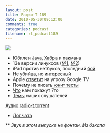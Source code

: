 ```yaml
---
layout: post
title: Радио-Т 189
date: 2010-05-30T09:12:00
comments: true
categories: podcast
filename: rt_podcast189
---
```

![](https://radio-t.com/images/radio-t/rt189.jpg)

- Юбилеи [Java](http://habrahabr.ru/blogs/java/94716/), [Хабра](http://habrahabr.ru/blogs/social_networks/94537/) и [пакмана](http://habrahabr.ru/blogs/google/94639/)
- 13e версии линуксов ([№1](http://habrahabr.ru/blogs/open_source/94524/), [№2](http://habrahabr.ru/blogs/fedora/94505/))
- iPad против нетбуков, последний [бой](http://mashable.com/2010/05/25/ipad-versus-netbook/)
- Не убийца, но [интересный](http://www.engadget.com/2010/05/28/shogo-10-inch-linux-tablet-is-a-qooq-minus-the-recipes-and-th/)
- Apple [ответит](http://techcrunch.com/2010/05/28/new-apple-tv/) на угрозу Google TV
- Почему не писать [юнит тесты](http://blogs.msdn.com/b/cashto/archive/2009/03/31/it-s-ok-not-to-write-unit-tests.aspx)
- [Что](http://techcrunch.com/2010/05/24/steve-jobs-non-disappointing-keynote-will-begin-monday-june-7-at-10-am/) нам покажут 7го
- [Темы](http://radio-t.com/temi_dlja_vipuskov/temy-dlya-189/) наших слушателей

[Аудио](http://archive.rucast.net/radio-t/media/rt_podcast189.mp3)
[radio-t.torrent](http://www.radio-t.com/torrents/rt_podcast189.mp3.torrent)

* [Лог чата](http://chat.radio-t.com/logs/radio-t-189.html)

** _Звук в этом выпуске не фонтан. Из бэкапа_
<audio src="http://archive.rucast.net/radio-t/media/rt_podcast189.mp3" preload="none"></audio>
